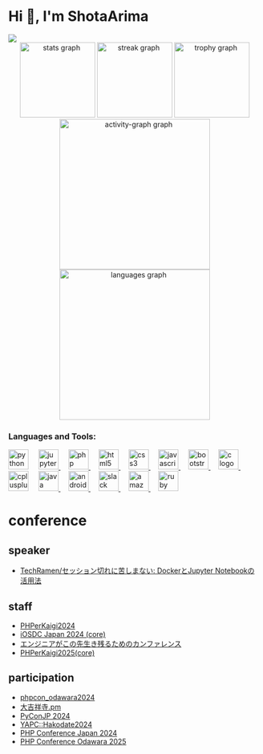 <h1>Hi 👋, I'm ShotaArima</h1>
<div align="left">
  <img src="https://visitor-badge.laobi.icu/badge?page_id=ShotaArima.ShotaArima&right_color=aquamarine"  />
</div>
<div align="center">
  <img src="https://github-readme-stats.vercel.app/api?username=ShotaArima&hide_title=false&hide_rank=false&show_icons=true&include_all_commits=true&count_private=true&disable_animations=false&theme=dracula&locale=en&hide_border=false&order=1" height="150" alt="stats graph"  />
  
  <img src="https://streak-stats.demolab.com?user=ShotaArima&locale=en&mode=daily&theme=dracula&hide_border=false&border_radius=5&order=3" height="150" alt="streak graph"  />
  <img src="https://github-profile-trophy.vercel.app?username=ShotaArima&theme=dracula&column=-1&row=1&margin-w=8&margin-h=8&no-bg=false&no-frame=false&order=4" height="150" alt="trophy graph"  />
  <img src="https://github-readme-activity-graph.vercel.app/graph?username=ShotaArima&radius=16&theme=react&area=true&order=5" height="300" alt="activity-graph graph"  /><img src="https://github-readme-stats.vercel.app/api/top-langs?username=ShotaArima&locale=en&hide_title=false&layout=compact&card_width=420&langs_count=100&theme=dracula&hide_border=false" height="300" alt="languages graph" />
  
</div>




<h3 align="left">Languages and Tools:</h3>


<div align="left">
  <a href="https://docs.python.org/ja/3/"><img src="https://cdn.jsdelivr.net/gh/devicons/devicon/icons/python/python-original.svg" height="40" alt="python logo"  /></a>
  <img width="12" />
  <a href="https://docs.jupyter.org/en/latest/"><img src="https://cdn.jsdelivr.net/gh/devicons/devicon/icons/jupyter/jupyter-original-wordmark.svg" height="40" alt="jupyter logo"  /> </a>
  <img width="12" />
  <a href="https://www.php.net/manual/ja/" ><img src="https://cdn.jsdelivr.net/gh/devicons/devicon/icons/php/php-original.svg" height="40" alt="php logo"  /> </a>
  <img width="12" />
  <a href="https://www.tohoho-web.com/html/"><img src="https://cdn.jsdelivr.net/gh/devicons/devicon/icons/html5/html5-original.svg" height="40" alt="html5 logo"  /> </a>
  <img width="12" />
  <a href="https://www.tohoho-web.com/css/"><img src="https://cdn.jsdelivr.net/gh/devicons/devicon/icons/css3/css3-original.svg" height="40" alt="css3 logo"  /> </a>
  <img width="12" />
  <a href="https://developer.mozilla.org/ja/docs/Web/JavaScript" ><img src="https://cdn.jsdelivr.net/gh/devicons/devicon/icons/javascript/javascript-original.svg" height="40" alt="javascript logo"  /> </a>
  <img width="12" />
  <a href="https://getbootstrap.jp/docs/5.3/getting-started/introduction/" ><img src="https://cdn.jsdelivr.net/gh/devicons/devicon/icons/bootstrap/bootstrap-original.svg" height="40" alt="bootstrap logo"  /> </a>
  <img width="12" />
  <a href="https://www.tohoho-web.com/ex/c-lang.html" ><img src="https://cdn.jsdelivr.net/gh/devicons/devicon/icons/c/c-original.svg" height="40" alt="c logo"  /> </a>
  <img width="12" />
  <img src="https://cdn.jsdelivr.net/gh/devicons/devicon/icons/cplusplus/cplusplus-original.svg" height="40" alt="cplusplus logo"  />
  <img width="12" />
  <a href="https://www.tohoho-web.com/java/" ><img src="https://cdn.jsdelivr.net/gh/devicons/devicon/icons/java/java-original.svg" height="40" alt="java logo"  /> </a>
  <img width="12" />
  <a href="https://developer.android.com/?hl=ja" ><img src="https://cdn.jsdelivr.net/gh/devicons/devicon/icons/androidstudio/androidstudio-original.svg" height="40" alt="androidstudio logo"  /> </a>
  <img width="12" />
  <a href="https://api.slack.com/docs" ><img src="https://cdn.jsdelivr.net/gh/devicons/devicon/icons/slack/slack-original.svg" height="40" alt="slack logo"  /> </a>
  <img width="12" />
  <a href="https://docs.aws.amazon.com/ja_jp/" ><img src="https://cdn.jsdelivr.net/gh/devicons/devicon/icons/amazonwebservices/amazonwebservices-plain-wordmark.svg" height="40" alt="amazonwebservices logo"  /> </a>
  <img width="12" />
  <a href="https://www.ruby-lang.org/ja/documentation/" ><img src="https://cdn.jsdelivr.net/gh/devicons/devicon/icons/ruby/ruby-original.svg" height="40" alt="ruby logo"  /> </a>
</div>


# conference
## speaker
- [TechRamen/セッション切れに苦しまない: DockerとJupyter Notebookの活用法](https://fortee.jp/techramen-24-conf/proposal/022cb6b6-3d5a-48a4-be41-2d4dc3e1163b)

## staff
- [PHPerKaigi2024](https://phperkaigi.jp/2024/)
- [iOSDC Japan 2024 (core)](https://iosdc.jp/2024/)
- [エンジニアがこの先生き残るためのカンファレンス](https://kinoko-conf.dev/)
- [PHPerKaigi2025(core)](https://phperkaigi.jp/2025/)

## participation
- [phpcon_odawara2024](https://phpcon-odawara.jp/)
- [大吉祥寺.pm](https://kichijojipm.connpass.com/event/314917/)
- [PyConJP 2024](https://2024.pycon.jp/ja)
- [YAPC::Hakodate2024](https://yapcjapan.org/2024hakodate/)
- [PHP Conference Japan 2024](https://phpcon.php.gr.jp/2024/)
- [PHP Conference Odawara 2025](https://phpcon-odawara.jp/)
